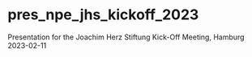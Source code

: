 # pres_npe_jhs_kickoff_2023
Presentation for the Joachim Herz Stiftung Kick-Off Meeting, Hamburg 2023-02-11
